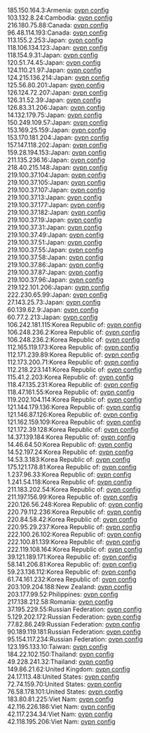 185.150.164.3:Armenia: [ovpn config](vpn/185_150_164_3.ovpn)  
103.132.8.24:Cambodia: [ovpn config](vpn/103_132_8_24.ovpn)  
216.180.75.88:Canada: [ovpn config](vpn/216_180_75_88.ovpn)  
96.48.114.193:Canada: [ovpn config](vpn/96_48_114_193.ovpn)  
113.155.2.253:Japan: [ovpn config](vpn/113_155_2_253.ovpn)  
118.106.134.123:Japan: [ovpn config](vpn/118_106_134_123.ovpn)  
118.154.9.31:Japan: [ovpn config](vpn/118_154_9_31.ovpn)  
120.51.74.45:Japan: [ovpn config](vpn/120_51_74_45.ovpn)  
124.110.21.97:Japan: [ovpn config](vpn/124_110_21_97.ovpn)  
124.215.136.214:Japan: [ovpn config](vpn/124_215_136_214.ovpn)  
125.56.80.201:Japan: [ovpn config](vpn/125_56_80_201.ovpn)  
126.124.72.207:Japan: [ovpn config](vpn/126_124_72_207.ovpn)  
126.31.52.39:Japan: [ovpn config](vpn/126_31_52_39.ovpn)  
126.83.31.206:Japan: [ovpn config](vpn/126_83_31_206.ovpn)  
14.132.179.75:Japan: [ovpn config](vpn/14_132_179_75.ovpn)  
150.249.109.57:Japan: [ovpn config](vpn/150_249_109_57.ovpn)  
153.169.25.159:Japan: [ovpn config](vpn/153_169_25_159.ovpn)  
153.170.181.204:Japan: [ovpn config](vpn/153_170_181_204.ovpn)  
157.147.118.202:Japan: [ovpn config](vpn/157_147_118_202.ovpn)  
159.28.194.153:Japan: [ovpn config](vpn/159_28_194_153.ovpn)  
211.135.236.16:Japan: [ovpn config](vpn/211_135_236_16.ovpn)  
218.40.215.148:Japan: [ovpn config](vpn/218_40_215_148.ovpn)  
219.100.37.104:Japan: [ovpn config](vpn/219_100_37_104.ovpn)  
219.100.37.105:Japan: [ovpn config](vpn/219_100_37_105.ovpn)  
219.100.37.107:Japan: [ovpn config](vpn/219_100_37_107.ovpn)  
219.100.37.13:Japan: [ovpn config](vpn/219_100_37_13.ovpn)  
219.100.37.177:Japan: [ovpn config](vpn/219_100_37_177.ovpn)  
219.100.37.182:Japan: [ovpn config](vpn/219_100_37_182.ovpn)  
219.100.37.19:Japan: [ovpn config](vpn/219_100_37_19.ovpn)  
219.100.37.31:Japan: [ovpn config](vpn/219_100_37_31.ovpn)  
219.100.37.49:Japan: [ovpn config](vpn/219_100_37_49.ovpn)  
219.100.37.51:Japan: [ovpn config](vpn/219_100_37_51.ovpn)  
219.100.37.55:Japan: [ovpn config](vpn/219_100_37_55.ovpn)  
219.100.37.58:Japan: [ovpn config](vpn/219_100_37_58.ovpn)  
219.100.37.86:Japan: [ovpn config](vpn/219_100_37_86.ovpn)  
219.100.37.87:Japan: [ovpn config](vpn/219_100_37_87.ovpn)  
219.100.37.96:Japan: [ovpn config](vpn/219_100_37_96.ovpn)  
219.122.101.206:Japan: [ovpn config](vpn/219_122_101_206.ovpn)  
222.230.65.99:Japan: [ovpn config](vpn/222_230_65_99.ovpn)  
27.143.25.73:Japan: [ovpn config](vpn/27_143_25_73.ovpn)  
60.139.62.9:Japan: [ovpn config](vpn/60_139_62_9.ovpn)  
60.77.2.213:Japan: [ovpn config](vpn/60_77_2_213.ovpn)  
106.242.181.115:Korea Republic of: [ovpn config](vpn/106_242_181_115.ovpn)  
106.248.236.2:Korea Republic of: [ovpn config](vpn/106_248_236_2.ovpn)  
106.248.236.2:Korea Republic of: [ovpn config](vpn/106_248_236_2.ovpn)  
112.165.119.173:Korea Republic of: [ovpn config](vpn/112_165_119_173.ovpn)  
112.171.239.89:Korea Republic of: [ovpn config](vpn/112_171_239_89.ovpn)  
112.173.200.71:Korea Republic of: [ovpn config](vpn/112_173_200_71.ovpn)  
112.218.223.141:Korea Republic of: [ovpn config](vpn/112_218_223_141.ovpn)  
115.41.2.203:Korea Republic of: [ovpn config](vpn/115_41_2_203.ovpn)  
118.47.135.231:Korea Republic of: [ovpn config](vpn/118_47_135_231.ovpn)  
118.47.161.55:Korea Republic of: [ovpn config](vpn/118_47_161_55.ovpn)  
119.202.104.114:Korea Republic of: [ovpn config](vpn/119_202_104_114.ovpn)  
121.144.179.136:Korea Republic of: [ovpn config](vpn/121_144_179_136.ovpn)  
121.146.87.126:Korea Republic of: [ovpn config](vpn/121_146_87_126.ovpn)  
121.162.159.109:Korea Republic of: [ovpn config](vpn/121_162_159_109.ovpn)  
121.172.39.128:Korea Republic of: [ovpn config](vpn/121_172_39_128.ovpn)  
14.37.139.184:Korea Republic of: [ovpn config](vpn/14_37_139_184.ovpn)  
14.46.64.50:Korea Republic of: [ovpn config](vpn/14_46_64_50.ovpn)  
14.52.197.24:Korea Republic of: [ovpn config](vpn/14_52_197_24.ovpn)  
14.53.3.183:Korea Republic of: [ovpn config](vpn/14_53_3_183.ovpn)  
175.121.178.81:Korea Republic of: [ovpn config](vpn/175_121_178_81.ovpn)  
1.237.96.33:Korea Republic of: [ovpn config](vpn/1_237_96_33.ovpn)  
1.241.54.118:Korea Republic of: [ovpn config](vpn/1_241_54_118.ovpn)  
211.183.202.54:Korea Republic of: [ovpn config](vpn/211_183_202_54.ovpn)  
211.197.156.99:Korea Republic of: [ovpn config](vpn/211_197_156_99.ovpn)  
220.126.56.248:Korea Republic of: [ovpn config](vpn/220_126_56_248.ovpn)  
220.79.112.236:Korea Republic of: [ovpn config](vpn/220_79_112_236.ovpn)  
220.84.58.42:Korea Republic of: [ovpn config](vpn/220_84_58_42.ovpn)  
220.95.29.237:Korea Republic of: [ovpn config](vpn/220_95_29_237.ovpn)  
222.100.26.102:Korea Republic of: [ovpn config](vpn/222_100_26_102.ovpn)  
222.100.81.139:Korea Republic of: [ovpn config](vpn/222_100_81_139.ovpn)  
222.119.108.164:Korea Republic of: [ovpn config](vpn/222_119_108_164.ovpn)  
39.121.189.171:Korea Republic of: [ovpn config](vpn/39_121_189_171.ovpn)  
58.141.206.81:Korea Republic of: [ovpn config](vpn/58_141_206_81.ovpn)  
59.23.136.112:Korea Republic of: [ovpn config](vpn/59_23_136_112.ovpn)  
61.74.161.232:Korea Republic of: [ovpn config](vpn/61_74_161_232.ovpn)  
203.109.204.188:New Zealand: [ovpn config](vpn/203_109_204_188.ovpn)  
203.177.99.52:Philippines: [ovpn config](vpn/203_177_99_52.ovpn)  
217.138.212.58:Romania: [ovpn config](vpn/217_138_212_58.ovpn)  
37.195.229.55:Russian Federation: [ovpn config](vpn/37_195_229_55.ovpn)  
5.129.202.172:Russian Federation: [ovpn config](vpn/5_129_202_172.ovpn)  
77.82.86.249:Russian Federation: [ovpn config](vpn/77_82_86_249.ovpn)  
90.189.119.181:Russian Federation: [ovpn config](vpn/90_189_119_181.ovpn)  
95.154.117.234:Russian Federation: [ovpn config](vpn/95_154_117_234.ovpn)  
123.195.133.10:Taiwan: [ovpn config](vpn/123_195_133_10.ovpn)  
184.22.102.150:Thailand: [ovpn config](vpn/184_22_102_150.ovpn)  
49.228.241.32:Thailand: [ovpn config](vpn/49_228_241_32.ovpn)  
149.86.21.62:United Kingdom: [ovpn config](vpn/149_86_21_62.ovpn)  
24.17.113.48:United States: [ovpn config](vpn/24_17_113_48.ovpn)  
72.74.159.70:United States: [ovpn config](vpn/72_74_159_70.ovpn)  
76.58.178.101:United States: [ovpn config](vpn/76_58_178_101.ovpn)  
183.80.81.225:Viet Nam: [ovpn config](vpn/183_80_81_225.ovpn)  
42.116.226.186:Viet Nam: [ovpn config](vpn/42_116_226_186.ovpn)  
42.117.234.34:Viet Nam: [ovpn config](vpn/42_117_234_34.ovpn)  
42.118.195.206:Viet Nam: [ovpn config](vpn/42_118_195_206.ovpn)  
